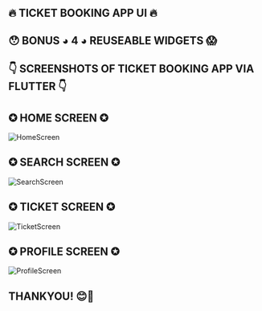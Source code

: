## 🔥 TICKET BOOKING APP UI 🔥 ##

## 😯 BONUS ◕ 4 ◕ REUSEABLE WIDGETS 😱 ##

## 👇 SCREENSHOTS OF TICKET BOOKING APP VIA FLUTTER 👇 ##

## ✪ HOME SCREEN ✪ ##
![HomeScreen](https://user-images.githubusercontent.com/109496783/180703179-cccfea58-efb5-4a35-b47c-cd03758f0b38.PNG)

## ✪ SEARCH SCREEN ✪ ##
![SearchScreen](https://user-images.githubusercontent.com/109496783/180703251-fabf5eef-c785-48a3-ad49-ae3c9e0dc960.PNG)

## ✪ TICKET SCREEN ✪ ##
![TicketScreen](https://user-images.githubusercontent.com/109496783/180703264-ce405046-a186-4a5b-8804-49750ef0efec.PNG)

## ✪ PROFILE SCREEN ✪ ##
![ProfileScreen](https://user-images.githubusercontent.com/109496783/180703271-acda54e2-83ac-4ffa-b818-cf776ac3f638.PNG)


## THANKYOU! 😊💖 ##
